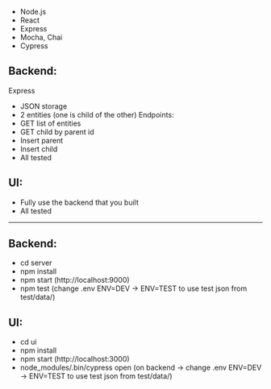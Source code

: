 - Node.js
- React
- Express
- Mocha, Chai
- Cypress

## Backend:
Express
- JSON storage
- 2 entities (one is child of the other)
Endpoints:
- GET list of entities
- GET child by parent id
- Insert parent
- Insert child
- All tested

## UI:
- Fully use the backend that you built
- All tested

 -------------------------------------------------
 ## Backend:
- cd server
- npm install
- npm start (http://localhost:9000)
- npm test (change .env ENV=DEV -> ENV=TEST to use test json from test/data/)

## UI:
- cd ui
- npm install
- npm start (http://localhost:3000)
- node_modules/.bin/cypress open (on backend -> change .env ENV=DEV -> ENV=TEST to use test json from test/data/)

